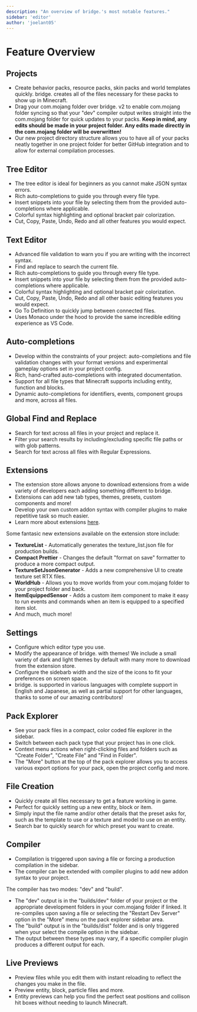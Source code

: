 ```yaml
---
description: "An overview of bridge.'s most notable features."
sidebar: 'editor'
author: 'joelant05'
---
```


# Feature Overview

## Projects

-   Create behavior packs, resource packs, skin packs and world templates quickly. bridge. creates all of the files necessary for these packs to show up in Minecraft.
-   Drag your com.mojang folder over bridge. v2 to enable com.mojang folder syncing so that your "dev" compiler output writes straight into the com.mojang folder for quick updates to your packs. **Keep in mind, any edits should be made in your project folder. Any edits made directly in the com.mojang folder will be overwritten!**
-   Our new project directory structure allows you to have all of your packs neatly together in one project folder for better GitHub integration and to allow for external compilation processes.

## Tree Editor

-   The tree editor is ideal for beginners as you cannot make JSON syntax errors.
-   Rich auto-completions to guide you through every file type.
-   Insert snippets into your file by selecting them from the provided auto-completions where applicable.
-   Colorful syntax highlighting and optional bracket pair colorization.
-   Cut, Copy, Paste, Undo, Redo and all other features you would expect.

## Text Editor

-   Advanced file validation to warn you if you are writing with the incorrect syntax.
-   Find and replace to search the current file.
-   Rich auto-completions to guide you through every file type.
-   Insert snippets into your file by selecting them from the provided auto-completions where applicable.
-   Colorful syntax highlighting and optional bracket pair colorization.
-   Cut, Copy, Paste, Undo, Redo and all other basic editing features you would expect.
-   Go To Definition to quickly jump between connected files.
-   Uses Monaco under the hood to provide the same incredible editing experience as VS Code.

## Auto-completions

-   Develop within the constraints of your project: auto-completions and file validation changes with your format versions and experimental gameplay options set in your project config.
-   Rich, hand-crafted auto-completions with integrated documentation.
-   Support for all file types that Minecraft supports including entity, function and blocks.
-   Dynamic auto-completions for identifiers, events, component groups and more, across all files.

## Global Find and Replace

-   Search for text across all files in your project and replace it.
-   Filter your search results by including/excluding specific file paths or with glob patterns.
-   Search for text across all files with Regular Expressions.

## Extensions

-   The extension store allows anyone to download extensions from a wide variety of developers each adding something different to bridge.
-   Extensions can add new tab types, themes, presets, custom components and more!
-   Develop your own custom addon syntax with compiler plugins to make repetitive task so much easier.
-   Learn more about extensions [here](/extension-docs/).

Some fantasic new extensions available on the extension store include:

-   **TextureList** - Automatically generates the texture_list.json file for production builds.
-   **Compact Prettier** - Changes the default "format on save" formatter to produce a more compact output.
-   **TextureSetJsonGenerator** - Adds a new comprehensive UI to create texture set RTX files.
-   **WorldHub** - Allows you to move worlds from your com.mojang folder to your project folder and back.
-   **ItemEquippedSensor** - Adds a custom item component to make it easy to run events and commands when an item is equipped to a specified item slot.
-   And much, much more!

## Settings

-   Configure which editor type you use.
-   Modify the appearance of bridge. with themes! We include a small variety of dark and light themes by default with many more to download from the extension store.
-   Configure the sidebarb width and the size of the icons to fit your preferences on screen space.
-   bridge. is supported in various languages with complete support in English and Japanese, as well as partial support for other languages, thanks to some of our amazing contributors!

## Pack Explorer

-   See your pack files in a compact, color coded file explorer in the sidebar.
-   Switch between each pack type that your project has in one click.
-   Context menu actions when right-clicking files and folders such as "Create Folder", "Create File" and "Find in Folder".
-   The "More" button at the top of the pack explorer allows you to access various export options for your pack, open the project config and more.

## File Creation

-   Quickly create all files necessary to get a feature working in game.
-   Perfect for quickly setting up a new entity, block or item.
-   Simply input the file name and/or other details that the preset asks for, such as the template to use or a texture and model to use on an entity.
-   Search bar to quickly search for which preset you want to create.

## Compiler

-   Compilation is triggered upon saving a file or forcing a production compilation in the sidebar.
-   The compiler can be extended with compiler plugins to add new addon syntax to your project.

The compiler has two modes: "dev" and "build".

-   The "dev" output is in the "builds/dev" folder of your project or the appropriate development folders in your com.mojang folder if linked. It re-compiles upon saving a file or selecting the "Restart Dev Server" option in the "More" menu on the pack explorer sidebar area.
-   The "build" output is in the "builds/dist" folder and is only triggered when your select the compile option in the sidebar.
-   The output between these types may vary, if a specific compiler plugin produces a different output for each.

## Live Previews

-   Preview files while you edit them with instant reloading to reflect the changes you make in the file.
-   Preview entity, block, particle files and more.
-   Entity previews can help you find the perfect seat positions and collison hit boxes without needing to launch Minecraft.

